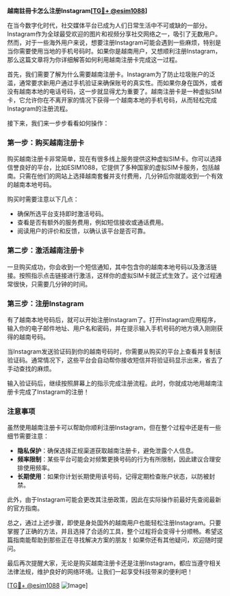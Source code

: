 **越南註冊卡怎么注册Instagram[[TG💪+ @esim1088](https://t.me/s/esim1088)]**

在当今数字化时代，社交媒体平台已成为人们日常生活中不可或缺的一部分。Instagram作为全球最受欢迎的图片和视频分享社交网络之一，吸引了无数用户。然而，对于一些海外用户来说，想要注册Instagram可能会遇到一些麻烦，特别是当你需要使用当地的手机号码时。如果你是越南用户，又想顺利注册Instagram，那么这篇文章将为你详细解答如何利用越南注册卡完成这一过程。

首先，我们需要了解为什么需要越南注册卡。Instagram为了防止垃圾账户的泛滥，通常要求新用户通过手机验证来确保账号的真实性。而如果你身在国外，或者没有越南本地的电话号码，这一步就显得尤为重要了。越南注册卡是一种虚拟SIM卡，它允许你在不离开家的情况下获得一个越南本地的手机号码，从而轻松完成Instagram的注册流程。

接下来，我们来一步步看看如何操作：

### 第一步：购买越南注册卡

购买越南注册卡非常简单，现在有很多线上服务提供这种虚拟SIM卡。你可以选择信誉良好的平台，比如ESIM1088，它提供了多种国家的虚拟SIM卡服务，包括越南。只需在他们的网站上选择越南套餐并支付费用，几分钟后你就能收到一个有效的越南本地号码。

购买时需要注意以下几点：
- 确保所选平台支持即时激活号码。
- 查看是否有额外的服务费用，例如短信接收或通话费用。
- 阅读用户的评价和反馈，以确认该平台是否可靠。

### 第二步：激活越南注册卡

一旦购买成功，你会收到一个短信通知，其中包含你的越南本地号码以及激活链接。按照指示点击链接进行激活，这样你的虚拟SIM卡就正式生效了。这个过程通常很快，只需要几分钟的时间。

### 第三步：注册Instagram

有了越南本地号码后，就可以开始注册Instagram了。打开Instagram应用程序，输入你的电子邮件地址、用户名和密码，并在提示输入手机号码的地方填入刚刚获得的越南号码。

当Instagram发送验证码到你的越南号码时，你需要从购买的平台上查看并复制该验证码。通常情况下，这些平台会自动帮你接收短信并将验证码显示出来，省去了手动查找的麻烦。

输入验证码后，继续按照屏幕上的指示完成注册流程。此时，你就成功地用越南注册卡完成了Instagram的注册！

### 注意事项

虽然使用越南注册卡可以帮助你顺利注册Instagram，但在整个过程中还是有一些细节需要注意：
- **隐私保护**：确保选择正规渠道获取越南注册卡，避免泄露个人信息。
- **频率限制**：某些平台可能会对频繁更换号码的行为有所限制，因此建议合理安排使用频率。
- **长期使用**：如果你计划长期使用该号码，记得定期检查账户状态，以防被封禁。

此外，由于Instagram可能会更改其注册政策，因此在实际操作前最好先查阅最新的官方指南。

总之，通过上述步骤，即使是身处国外的越南用户也能轻松注册Instagram。只要掌握了正确的方法，并且选择了合适的工具，整个过程将会变得十分顺畅。希望这篇指南能帮助到那些正在寻找解决方案的朋友！如果你还有其他疑问，欢迎随时提问。

最后再次提醒大家，无论是购买越南注册卡还是注册Instagram，都应当遵守相关法律法规，维护良好的网络环境。让我们一起享受科技带来的便利吧！

[[TG💪+ @esim1088](https://t.me/s/esim1088) ![Image](https://i.postimg.cc/4NQfJmqS/Snipaste-2025-05-13-00-14-12.png)]